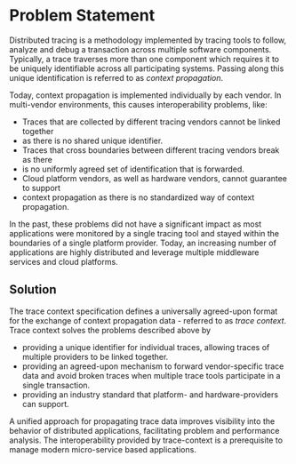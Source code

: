 # Problem Statement

Distributed tracing is a methodology implemented by tracing tools to follow, analyze
and debug a transaction across multiple software components. Typically, a trace
traverses more than one component which requires it to be uniquely identifiable
across all participating systems. Passing along this unique identification is
referred to as *context propagation*.

Today, context propagation is implemented individually by each vendor.
In multi-vendor environments, this causes interoperability problems, like:

- Traces that are collected by different tracing vendors cannot be linked together
- as there is no shared unique identifier.
- Traces that cross boundaries between different tracing vendors break as there
- is no uniformly agreed set of identification that is forwarded.
- Cloud platform vendors, as well as hardware vendors, cannot guarantee to support
- context propagation as there is no standardized way of context propagation.

In the past, these problems did not have a significant impact as most applications
were monitored by a single tracing tool and stayed within the boundaries of a single
platform provider. Today, an increasing number of applications are highly
distributed and leverage multiple middleware services and cloud platforms.

## Solution

The trace context specification defines a universally agreed-upon format for the
exchange of context propagation data - referred to as *trace context*. Trace
context solves the problems described above by

- providing a unique identifier for individual traces, allowing traces of multiple
  providers to be linked together.
- providing an agreed-upon mechanism to forward vendor-specific trace data and
  avoid broken traces when multiple trace tools participate in a single transaction.
- providing an industry standard that platform- and hardware-providers can support.

A unified approach for propagating trace data improves visibility into the behavior
of distributed applications, facilitating problem and performance analysis.
The interoperability provided by trace-context is a prerequisite to manage modern
micro-service based applications.
